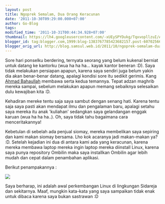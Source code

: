 ```yaml
---
layout: post
title: Ngoprek Semalam, Dua Orang Keracunan
date: '2011-10-30T09:29:00.000+07:00'
author: Go-Blog
tags: 
modified_time: '2011-10-31T00:44:34.928+07:00'
thumbnail: https://lh4.googleusercontent.com/-xUEySPYDukg/TqxvopllzuI/AAAAAAAAAPI/KPZdU0h0-tI/s72-c/DSC02480.JPG
blogger_id: tag:blogger.com,1999:blog-1383767785423682157.post-6070256625360066387
blogger_orig_url: http://blog.samsul.web.id/2011/10/ngoprek-semalam-dua-orang-keracunan.html
---
```


Sore hari ponselku berdering, ternyata seorang yang belum kukenal berniat untuk datang ke kantorku (wua ha ha ha... kayak kantor beneran :D). Saya tidak melakukan persiapan apapun, karena saya sendiri juga belum yakin dia akan benar-benar datang, apalagi kondisi sore itu sedikit gerimis. Kang [Ahmad Bahaullah](http://www.facebook.com/soichiroblue) membawa serta kedua temannya. Tepat adzan maghrib mereka sampai, sebelum melakukan apapun memang sebaiknya selesaikan dulu kewajiban kita :D.

Kehadiran mereke tentu saja saya sambut dengan senang hati. Karena tentu saja saya pasti akan mendapat ilmu dan pengalaman baru, apalagi setahu saya mereka itu anak 'kuliahan' sedangkan saya gelandangan enggak karuan (wua ha ha ha..). Oh, saya tidak tahu bagaimana cara menceritakannya!

Kebetulan di sebelah ada penjual siomay, mereka membelikan saya sepiring dan kami makan siomay bersama. Lho kok acaranya jadi makan-makan ya? :D. Setelah kejadian ini dua di antara kami ada yang keracunan, karena mereka membawa laptop mereka ingin laptop mereka diinstall Linux, karena saya punya repository Ombilin maka saya installkan Ombilin agar lebih mudah dan cepat dalam penambahan aplikasi.

Berikut penampakannya :

![](https://lh4.googleusercontent.com/-xUEySPYDukg/TqxvopllzuI/AAAAAAAAAPI/KPZdU0h0-tI/s640/DSC02480.JPG)

Saya berharap, ini adalah awal perkembangan Linux di lingkungan Sidareja dan sekitarnya. Maaf, mungkin kata-kata yang saya sampaikan tidak enak untuk dibaca karena saya bukan sastrawan :D
